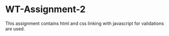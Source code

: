 # WT-Assignment-2
This assignment contains html and css linking with javascript for validations are used.
